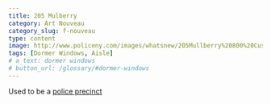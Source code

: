```yaml
---
title: 205 Mulberry
category: Art Nouveau
category_slug: f-nouveau
type: content
image: http://www.policeny.com/images/whatsnew/205Mullberry%20800%20Custom.JPG
tags: [Dormer Windows, Aisle]
# a_text: dormer windows
# button_url: /glossary/#dormer-windows
---
```


Used to be a [police precinct](http://www.policeny.com/thehousemanhattansouth1.html)
